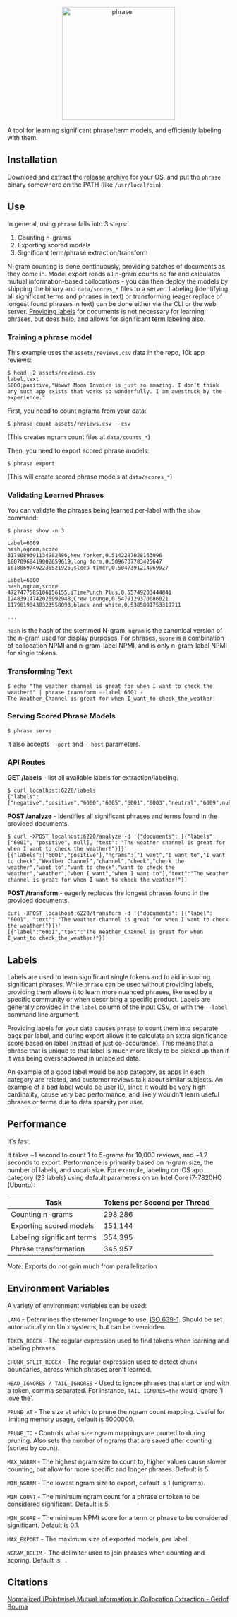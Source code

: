 
<p align="center">
  <img width="256" height="256" title="phrase" src="https://user-images.githubusercontent.com/2815794/57149171-faf2c880-6d7f-11e9-901f-3010f9abc443.png">
</p>

A tool for learning significant phrase/term models, and efficiently labeling with them.

## Installation

Download and extract the [release archive](https://github.com/soaxelbrooke/phrase/releases) for your OS, and put the `phrase` binary somewhere on the PATH (like `/usr/local/bin`).

## Use

In general, using `phrase` falls into 3 steps:

1. Counting n-grams
2. Exporting scored models
3. Significant term/phrase extraction/transform

N-gram counting is done continuously, providing batches of documents as they come in. Model export reads all n-gram counts so far and calculates mutual information-based collocations - you can then deploy the models by shipping the binary and `data/scores_*` files to a server.  Labeling (identifying all significant terms and phrases in text) or transforming (eager replace of longest found phrases in text) can be done either via the CLI or the web server. [Providing labels](#labels) for documents is not necessary for learning phrases, but does help, and allows for significant term labeling also.

### Training a phrase model

This example uses the `assets/reviews.csv` data in the repo, 10k app reviews:

```
$ head -2 assets/reviews.csv 
label,text
6000;positive,"Woww! Moon Invoice is just so amazing. I don’t think any such app exists that works so wonderfully. I am awestruck by the experience."
```

First, you need to count ngrams from your data:

```
$ phrase count assets/reviews.csv --csv
```

(This creates ngram count files at `data/counts_*`)

Then, you need to export scored phrase models:

```
$ phrase export
```

(This will create scored phrase models at `data/scores_*`)

### Validating Learned Phrases

You can validate the phrases being learned per-label with the `show` command:

```
$ phrase show -n 3

Label=6009
hash,ngram,score
3178089391134982486,New Yorker,0.5142287028163096
18070968419002659619,long form,0.5096737783425647
16180697492236521925,sleep timer,0.5047391214969927

Label=6000
hash,ngram,score
4727477585106156155,iTimePunch Plus,0.55749203444841
12483914742025992948,Crew Lounge,0.5479129370086021
11796198430323558093,black and white,0.5385891753319711

...
```

`hash` is the hash of the stemmed N-gram, `ngram` is the canonical version of the n-gram used for display purposes.  For phrases, `score` is a combination of collocation NPMI and n-gram-label NPMI, and is only n-gram-label NPMI for single tokens.

### Transforming Text

```
$ echo "The weather channel is great for when I want to check the weather!" | phrase transform --label 6001 -
The Weather_Channel is great for when I_want_to check_the_weather!
```

### Serving Scored Phrase Models

```
$ phrase serve
```

It also accepts `--port` and `--host` parameters.

### API Routes

**GET /labels** - list all available labels for extraction/labeling.

```
$ curl localhost:6220/labels
{"labels":["negative","positive","6000","6005","6001","6003","neutral","6009",null]}
```

**POST /analyze** - identifies all significant phrases and terms found in the provided documents.

```
$ curl -XPOST localhost:6220/analyze -d '{"documents": [{"labels": ["6001", "positive", null], "text": "The weather channel is great for when I want to check the weather!"}]}'
[{"labels":["6001","positive"],"ngrams":["I want","I want to","I want to check","Weather Channel","channel","check","check the weather","want to","want to check","want to check the weather","weather","when I want","when I want to"],"text":"The weather channel is great for when I want to check the weather!"}]
```

**POST /transform** - eagerly replaces the longest phrases found in the provided documents.

```
curl -XPOST localhost:6220/transform -d '{"documents": [{"label": "6001", "text": "The weather channel is great for when I want to check the weather!"}]}'
[{"label":"6001","text":"The Weather_Channel is great for when I_want_to check_the_weather!"}]
```

## Labels

Labels are used to learn significant single tokens and to aid in scoring significant phrases.  While `phrase` can be used without providing labels, providing them allows it to learn more nuanced phrases, like used by a specific community or when describing a specific product.  Labels are generally provided in the `label` column of the input CSV, or with the `--label` command line argument.

Providing labels for your data causes `phrase` to count them into separate bags per label, and during export allows it to calculate an extra significance score based on label (instead of just co-occurance).  This means that a phrase that is unique to that label is much more likely to be picked up than if it was being overshadowed in unlabeled data.

An example of a good label would be app category, as apps in each category are related, and customer reviews talk about similar subjects.  An example of a bad label would be user ID, since it would be very high cardinality, cause very bad performance, and likely wouldn't learn useful phrases or terms due to data sparsity per user.

## Performance

It's fast.

It takes ~1 second to count 1 to 5-grams for 10,000 reviews, and ~1.2 seconds to export. Performance is primarily based on n-gram size, the number of labels, and vocab size.  For example, labeling on iOS app category (23 labels) using default parameters on an Intel Core i7-7820HQ (Ubuntu):

|Task|Tokens per Second per Thread|
|----|--------------------------|
|Counting n-grams|298,286|
|Exporting scored models|151,144|
|Labeling significant terms|354,395|
|Phrase transformation|345,957|

_Note:_ Exports do not gain much from parallelization

## Environment Variables

A variety of environment variables can be used:

`LANG` - Determines the stemmer language to use, [ISO 639-1](https://en.wikipedia.org/wiki/List_of_ISO_639-1_codes).  Should be set automatically on Unix systems, but can be overridden.

`TOKEN_REGEX` - The regular expression used to find tokens when learning and labeling phrases.

`CHUNK_SPLIT_REGEX` - The regular expression used to detect chunk boundaries, across which phrases aren't learned.

`HEAD_IGNORES / TAIL_IGNORES` - Used to ignore phrases that start or end with a token, comma separated.  For instance, `TAIL_IGNORES=the` would ignore 'I love the'.

`PRUNE_AT` - The size at which to prune the ngram count mapping.  Useful for limiting memory usage, default is 5000000.

`PRUNE_TO` - Controls what size ngram mappings are pruned to during pruning.  Also sets the number of ngrams that are saved after counting (sorted by count).

`MAX_NGRAM` - The highest ngram size to count to, higher values cause slower counting, but allow for more specific and longer phrases. Default is 5.

`MIN_NGRAM` - The lowest ngram size to export, default is 1 (unigrams).

`MIN_COUNT` - The minimum ngram count for a phrase or token to be considered significant.  Default is 5.

`MIN_SCORE` - The minimum NPMI score for a term or phrase to be considered significant.  Default is 0.1.

`MAX_EXPORT` - The maximum size of exported models, per label.

`NGRAM_DELIM` - The delimiter used to join phrases when counting and scoring.  Default is ` `.

## Citations

[Normalized (Pointwise) Mutual Information in Collocation Extraction - Gerlof Bouma](https://svn.spraakdata.gu.se/repos/gerlof/pub/www/Docs/npmi-pfd.pdf)

